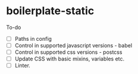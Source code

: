 # boilerplate-static

To-do

- [ ] Paths in config
- [ ] Control in supported javascript versions - babel
- [ ] Control in supported css versions - postcss
- [ ] Update CSS with basic mixins, variables etc.
- [ ] Linter.
